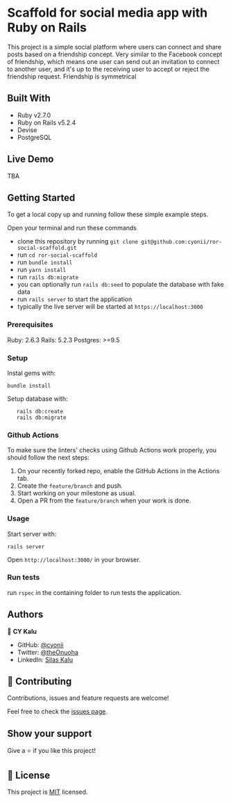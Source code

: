 # Scaffold for social media app with Ruby on Rails

This project is a simple social platform where users can connect and share posts based on a friendship concept. Very similar to the Facebook concept of friendship, which means one user can send out an invitation to connect to another user, and it's up to the receiving user to accept or reject the friendship request. Friendship is symmetrical

## Built With

- Ruby v2.7.0
- Ruby on Rails v5.2.4
- Devise
- PostgreSQL

## Live Demo

TBA


## Getting Started

To get a local copy up and running follow these simple example steps.

Open your terminal and run these commands
- clone this repository by running `git clone git@github.com:cyonii/ror-social-scaffold.git`
- run `cd ror-social-scaffold`
- run `bundle install`
- run `yarn install`
- run `rails db:migrate`
- you can optionally run `rails db:seed` to populate the database with fake data
- run `rails server` to start the application
- typically the live server will be started at `https://localhost:3000`

### Prerequisites

Ruby: 2.6.3
Rails: 5.2.3
Postgres: >=9.5

### Setup

Instal gems with:

```
bundle install
```

Setup database with:

```
   rails db:create
   rails db:migrate
```

### Github Actions

To make sure the linters' checks using Github Actions work properly, you should follow the next steps:

1. On your recently forked repo, enable the GitHub Actions in the Actions tab.
2. Create the `feature/branch` and push.
3. Start working on your milestone as usual.
4. Open a PR from the `feature/branch` when your work is done.


### Usage

Start server with:

`rails server`

Open `http://localhost:3000/` in your browser.

### Run tests

run `rspec` in the containing folder to run tests the application.

## Authors

👤 **CY Kalu**

- GitHub: [@cyonii](https://github.com/cyonii)
- Twitter: [@theOnuoha](https://twitter.com/theOnuoha)
- LinkedIn: [Silas Kalu](https://www.linkedin.com/in/cyonii/)


## 🤝 Contributing

Contributions, issues and feature requests are welcome!

Feel free to check the [issues page](issues/).

## Show your support

Give a ⭐️ if you like this project!


## 📝 License

This project is [MIT](https://choosealicense.com/licenses/mit/) licensed.  
